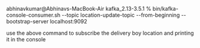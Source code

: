 abhinavkumar@Abhinavs-MacBook-Air kafka_2.13-3.5.1 % bin/kafka-console-consumer.sh --topic location-update-topic --from-beginning --bootstrap-server localhost:9092

use the above command to subscribe the delivery boy location and printing it in the console

